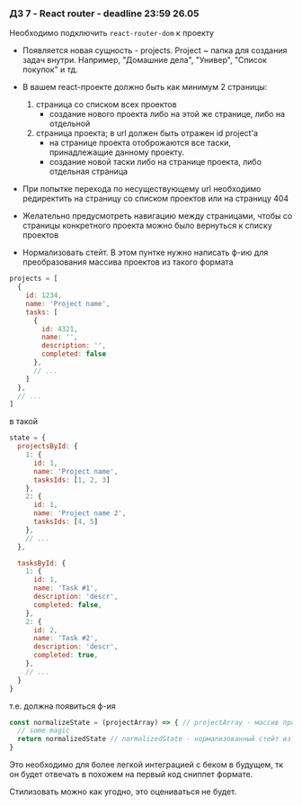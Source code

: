 ### **ДЗ 7 - React router** - deadline 23:59 26.05

Необходимо подключить `react-router-dom` к проекту

* Появляется новая сущность - projects. Project ~ папка для создания задач внутри. Например, "Домашние дела", "Универ", "Список покупок" и тд.
* В вашем react-проекте должно быть как минимум 2 страницы:
  1. страница со списком всех проектов
      * создание нового проекта либо на этой же странице, либо на отдельной
  2. страница проекта; в url должен быть отражен id project'a
      * на странице проекта отоброжаются все таски, принадлежащие данному проекту.
      * создание новой таски либо на странице проекта, либо отдельная страница
* При попытке перехода по несуществующему url необходимо редиректить на страницу со списком проектов или на страницу 404
* Желательно предусмотреть навигацию между страницами, чтобы со страницы конкретного проекта можно было вернуться к списку проектов

* Нормализовать стейт. В этом пунтке нужно написать ф-ию для преобразования массива проектов из такого формата
```javascript
projects = [
  {
    id: 1234,
    name: 'Project name',
    tasks: [
      {
        id: 4321,
        name: '',
        description: '',
        completed: false
      },
      // ...
    ]
  },
  // ...
]
```
в такой
```javascript
state = {
  projectsById: {
    1: {
      id: 1,
      name: 'Project name',
      tasksIds: [1, 2, 3]
    },
    2: {
      id: 1,
      name: 'Project name 2',
      tasksIds: [4, 5]
    },
    // ...
  },

  tasksById: {
    1: {
      id: 1,
      name: 'Task #1',
      description: 'descr',
      completed: false,
    },
    2: {
      id: 2,
      name: 'Task #2',
      description: 'descr',
      completed: true,
    },
    // ...
  }
}
```
т.е. должна появиться ф-ия
```javascript
const normalizeState = (projectArray) => { // projectArray - массив проектов из первого код сниппета
  // some magic
  return normalizedState // normalizedState - нормализованный стейт из второго код сниппета
}
```
Это необходимо для более легкой интеграцией с беком в будущем, тк он будет отвечать в похожем на первый код сниппет формате.

Стилизовать можно как угодно, это оцениваться не будет.
